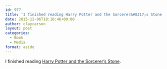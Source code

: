 ```yaml
---
id: 977
title: 'I finished reading Harry Potter and the Sorcerer&#8217;s Stone'
date: 2015-12-06T18:10:46+00:00
author: claycarson
layout: post
categories: 
  - Book
  - Media
format: aside
---
```

I finished reading [Harry Potter and the Sorcerer&#8217;s Stone](http://amazon.com/exec/obidos/ASIN/0439554934/claycarson0c-20).<!--more-->
